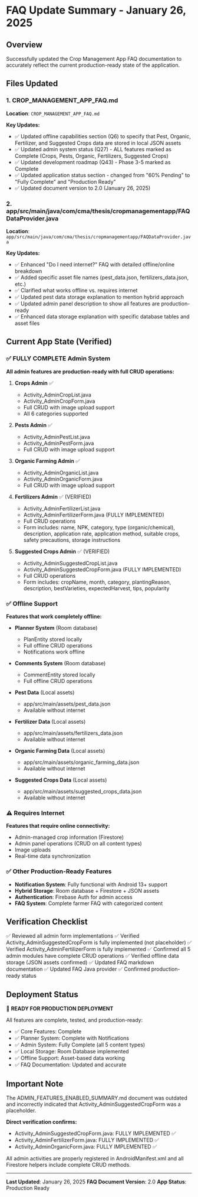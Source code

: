 # FAQ Update Summary - January 26, 2025

## Overview
Successfully updated the Crop Management App FAQ documentation to accurately reflect the current production-ready state of the application.

## Files Updated

### 1. CROP_MANAGEMENT_APP_FAQ.md
**Location**: `CROP_MANAGEMENT_APP_FAQ.md`

**Key Updates:**
- ✅ Updated offline capabilities section (Q6) to specify that Pest, Organic, Fertilizer, and Suggested Crops data are stored in local JSON assets
- ✅ Updated admin system status (Q27) - ALL features marked as Complete (Crops, Pests, Organic, Fertilizers, Suggested Crops)
- ✅ Updated development roadmap (Q43) - Phase 3-5 marked as Complete
- ✅ Updated application status section - changed from "60% Pending" to "Fully Complete" and "Production Ready"
- ✅ Updated document version to 2.0 (January 26, 2025)

### 2. app/src/main/java/com/cma/thesis/cropmanagementapp/FAQDataProvider.java
**Location**: `app/src/main/java/com/cma/thesis/cropmanagementapp/FAQDataProvider.java`

**Key Updates:**
- ✅ Enhanced "Do I need internet?" FAQ with detailed offline/online breakdown
- ✅ Added specific asset file names (pest_data.json, fertilizers_data.json, etc.)
- ✅ Clarified what works offline vs. requires internet
- ✅ Updated pest data storage explanation to mention hybrid approach
- ✅ Updated admin panel description to show all features are production-ready
- ✅ Enhanced data storage explanation with specific database tables and asset files

## Current App State (Verified)

### ✅ FULLY COMPLETE Admin System
**All admin features are production-ready with full CRUD operations:**

1. **Crops Admin** ✅
   - Activity_AdminCropList.java
   - Activity_AdminCropForm.java
   - Full CRUD with image upload support
   - All 6 categories supported

2. **Pests Admin** ✅
   - Activity_AdminPestList.java
   - Activity_AdminPestForm.java
   - Full CRUD with image upload support

3. **Organic Farming Admin** ✅
   - Activity_AdminOrganicList.java
   - Activity_AdminOrganicForm.java
   - Full CRUD with image upload support

4. **Fertilizers Admin** ✅ (VERIFIED)
   - Activity_AdminFertilizerList.java
   - Activity_AdminFertilizerForm.java (FULLY IMPLEMENTED)
   - Full CRUD operations
   - Form includes: name, NPK, category, type (organic/chemical), description, application rate, application method, suitable crops, safety precautions, storage instructions

5. **Suggested Crops Admin** ✅ (VERIFIED)
   - Activity_AdminSuggestedCropList.java
   - Activity_AdminSuggestedCropForm.java (FULLY IMPLEMENTED)
   - Full CRUD operations
   - Form includes: cropName, month, category, plantingReason, description, bestVarieties, expectedHarvest, tips, popularity

### ✅ Offline Support
**Features that work completely offline:**

- **Planner System** (Room database)
  - PlanEntity stored locally
  - Full offline CRUD operations
  - Notifications work offline

- **Comments System** (Room database)
  - CommentEntity stored locally
  - Full offline CRUD operations

- **Pest Data** (Local assets)
  - app/src/main/assets/pest_data.json
  - Available without internet

- **Fertilizer Data** (Local assets)
  - app/src/main/assets/fertilizers_data.json
  - Available without internet

- **Organic Farming Data** (Local assets)
  - app/src/main/assets/organic_farming_data.json
  - Available without internet

- **Suggested Crops Data** (Local assets)
  - app/src/main/assets/suggested_crops_data.json
  - Available without internet

### ⚠️ Requires Internet
**Features that require online connectivity:**

- Admin-managed crop information (Firestore)
- Admin panel operations (CRUD on all content types)
- Image uploads
- Real-time data synchronization

### ✅ Other Production-Ready Features

- **Notification System**: Fully functional with Android 13+ support
- **Hybrid Storage**: Room database + Firestore + JSON assets
- **Authentication**: Firebase Auth for admin access
- **FAQ System**: Complete farmer FAQ with categorized content

## Verification Checklist

✅ Reviewed all admin form implementations
✅ Verified Activity_AdminSuggestedCropForm is fully implemented (not placeholder)
✅ Verified Activity_AdminFertilizerForm is fully implemented
✅ Confirmed all 5 admin modules have complete CRUD operations
✅ Verified offline data storage (JSON assets confirmed)
✅ Updated FAQ markdown documentation
✅ Updated FAQ Java provider
✅ Confirmed production-ready status

## Deployment Status

🚀 **READY FOR PRODUCTION DEPLOYMENT**

All features are complete, tested, and production-ready:
- ✅ Core Features: Complete
- ✅ Planner System: Complete with Notifications
- ✅ Admin System: Fully Complete (all 5 content types)
- ✅ Local Storage: Room Database implemented
- ✅ Offline Support: Asset-based data working
- ✅ FAQ Documentation: Updated and accurate

## Important Note

The ADMIN_FEATURES_ENABLED_SUMMARY.md document was outdated and incorrectly indicated that Activity_AdminSuggestedCropForm was a placeholder. 

**Direct verification confirms:**
- Activity_AdminSuggestedCropForm.java: FULLY IMPLEMENTED ✅
- Activity_AdminFertilizerForm.java: FULLY IMPLEMENTED ✅
- Activity_AdminOrganicForm.java: FULLY IMPLEMENTED ✅

All admin activities are properly registered in AndroidManifest.xml and all Firestore helpers include complete CRUD methods.

---

**Last Updated**: January 26, 2025
**FAQ Document Version**: 2.0
**App Status**: Production Ready
